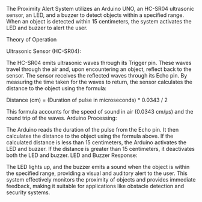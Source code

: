 The Proximity Alert System utilizes an Arduino UNO, an HC-SR04 ultrasonic sensor, an LED, and a buzzer to detect objects within a specified range. When an object is detected within 15 centimeters, the system activates the LED and buzzer to alert the user.

Theory of Operation

Ultrasonic Sensor (HC-SR04):

The HC-SR04 emits ultrasonic waves through its Trigger pin.
These waves travel through the air and, upon encountering an object, reflect back to the sensor.
The sensor receives the reflected waves through its Echo pin.
By measuring the time taken for the waves to return, the sensor calculates the distance to the object using the formula:

Distance (cm) = (Duration of pulse in microseconds) * 0.0343 / 2

This formula accounts for the speed of sound in air (0.0343 cm/µs) and the round trip of the waves.
Arduino Processing:

The Arduino reads the duration of the pulse from the Echo pin.
It then calculates the distance to the object using the formula above.
If the calculated distance is less than 15 centimeters, the Arduino activates the LED and buzzer.
If the distance is greater than 15 centimeters, it deactivates both the LED and buzzer.
LED and Buzzer Response:

The LED lights up, and the buzzer emits a sound when the object is within the specified range, providing a visual and auditory alert to the user.
This system effectively monitors the proximity of objects and provides immediate feedback, making it suitable for applications like obstacle detection and security systems.
